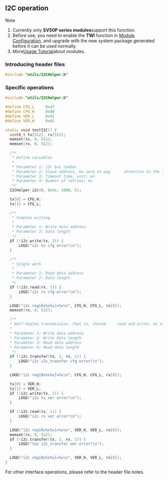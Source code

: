 ## I2C operation

> [!Note]
> 1. Currently only **SV50P series modules**support this function.
> 2.  Before use, you need to enable the **TWI** function in [Module Configuration](https://superv.flythings.cn), and upgrade with the new system package generated before it can be used normally.
> 3. More[Usage Tutorial](core_module.md)about modules.

### Introducing header files

  ```c++
  #include "utils/I2CHelper.h"
  ```

### Specific operations

  ```c++
  #include "utils/I2CHelper.h"

  #define CFG_L		0x47
  #define CFG_H		0x80
  #define VER_L		0x41
  #define VER_H		0x81

  static void testI2C() {
	uint8_t tx[512], rx[512];
	memset(tx, 0, 512);
	memset(rx, 0, 512);

	/**
	 * Define variables
	 * 
	 * Parameter 1: i2c bus number
	 * Parameter 2: Slave address, be sure to pay 	   attention to the 7bit address
	 * Parameter 3: Timeout time, unit: ms
	 * Parameter 4: Number of retries: ms
	 */
	I2CHelper i2c(0, 0x5e, 1000, 5);

	tx[0] = CFG_H;
	tx[1] = CFG_L;

	/**
	 * Simplex writing
	 *
	 * Parameter 1: Write data address
 	 * Parameter 2: Data length
	 */
	if (!i2c.write(tx, 2)) {
		LOGD("i2c tx cfg error!\n");
	}

	/**
	 * Single work
     *
	 * Parameter 1: Read data address
	 * Parameter 2: Data length
	 */
	if (!i2c.read(rx, 1)) {
		LOGD("i2c rx cfg error!\n");
	}

	LOGD("i2c reg[0x%x%x]=%x\n", CFG_H, CFG_L, rx[0]);
	memset(rx, 0, 512);

	/**
	* Half-duplex transmission, that is, shared 	read and write, no stop signal in the middle
	*
	* Parameter 1: Write data address
	* Parameter 2: Write data length
	* Parameter 3: Read data address
	* Parameter 4: Read data length
	 */
	if (!i2c.transfer(tx, 2, rx, 1)) {
		LOGD("i2c i2c_transfer cfg error!\n");
	}

	LOGD("i2c reg[0x%x%x]=%x\n", CFG_H, CFG_L, rx[0]);

	tx[0] = VER_H;
	tx[1] = VER_L;
	if (!i2c.write(tx, 2)) {
		LOGD("i2c tx ver error!\n");
	}

	if (!i2c.read(rx, 1)) {
		LOGD("i2c rx ver error!\n");
	}

	LOGD("i2c reg[0x%x%x]=%x\n", VER_H, VER_L, rx[0]);
	memset(rx, 0, 512);
	if (!i2c.transfer(tx, 2, rx, 1)) {
		LOGD("twi i2c_transfer ver error!\n");
	}

	LOGD("i2c reg[0x%x%x]=%x\n", VER_H, VER_L, rx[0]);
  }
  ```

For other interface operations, please refer to the header file notes.
